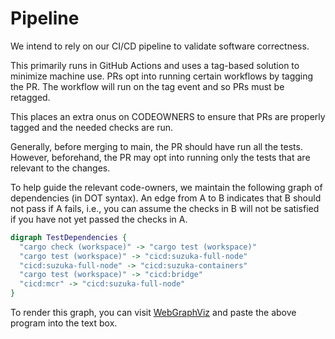 # Pipeline
We intend to rely on our CI/CD pipeline to validate software correctness. 

This primarily runs in GitHub Actions and uses a tag-based solution to minimize machine use. PRs opt into running certain workflows by tagging the PR. The workflow will run on the tag event and so PRs must be retagged. 

This places an extra onus on CODEOWNERS to ensure that PRs are properly tagged and the needed checks are run. 

Generally, before merging to main, the PR should have run all the tests. However, beforehand, the PR may opt into running only the tests that are relevant to the changes.

To help guide the relevant code-owners, we maintain the following graph of dependencies (in DOT syntax). An edge from A to B indicates that B should not pass if A fails, i.e., you can assume the checks in B will not be satisfied if you have not yet passed the checks in A.

```dot
digraph TestDependencies {
  "cargo check (workspace)" -> "cargo test (workspace)"
  "cargo test (workspace)" -> "cicd:suzuka-full-node"
  "cicd:suzuka-full-node" -> "cicd:suzuka-containers"
  "cargo test (workspace)" -> "cicd:bridge"
  "cicd:mcr" -> "cicd:suzuka-full-node"
}
```

To render this graph, you can visit [WebGraphViz](http://www.webgraphviz.com/) and paste the above program into the text box.
